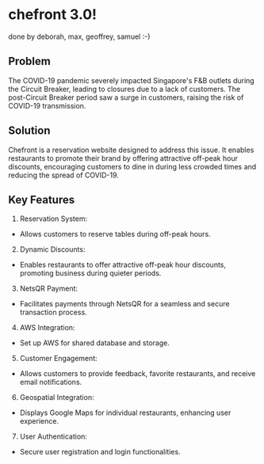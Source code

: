 # chefront 3.0!
done by deborah, max, geoffrey, samuel :-)

## Problem
The COVID-19 pandemic severely impacted Singapore's F&B outlets during the Circuit Breaker, leading to closures due to a lack of customers. The post-Circuit Breaker period saw a surge in customers, raising the risk of COVID-19 transmission.

## Solution
Chefront is a reservation website designed to address this issue. It enables restaurants to promote their brand by offering attractive off-peak hour discounts, encouraging customers to dine in during less crowded times and reducing the spread of COVID-19.

## Key Features
1. Reservation System:
- Allows customers to reserve tables during off-peak hours.
2. Dynamic Discounts:
- Enables restaurants to offer attractive off-peak hour discounts, promoting business during quieter periods.
3. NetsQR Payment:
- Facilitates payments through NetsQR for a seamless and secure transaction process.
4. AWS Integration:
- Set up AWS for shared database and storage.
5. Customer Engagement:
- Allows customers to provide feedback, favorite restaurants, and receive email notifications.
6. Geospatial Integration:
- Displays Google Maps for individual restaurants, enhancing user experience.
7. User Authentication:
- Secure user registration and login functionalities.
